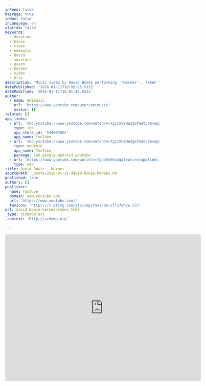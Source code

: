 ```yaml
---
inFeed: false
hasPage: true
inNav: false
inLanguage: en
starred: false
keywords:
  - duration
  - bowie
  - views
  - emimusic
  - david
  - smarturl
  - queen
  - heroes
  - video
  - http
description: "Music video by David Bowie performing ''Heroes''. Taken from the album 'Heroes' Buy the David Bowie back catalogue on iTunes here: http://smarturl.it/bowieitunes Listen to this track on Spotify: http://smarturl.it/z9d8n8 Buy the album on Amazon: http://smarturl.it/b3aa0u"
datePublished: '2016-01-11T18:02:25.515Z'
dateModified: '2016-01-11T18:01:45.912Z'
author:
  - name: emimusic
    url: 'https://www.youtube.com/user/emimusic'
    avatar: {}
related: []
app_links:
  - url: 'vnd.youtube://www.youtube.com/watch?v=Tgcc5V9Hu3g&feature=applinks'
    type: ios
    app_store_id: '544007664'
    app_name: YouTube
  - url: 'vnd.youtube://www.youtube.com/watch?v=Tgcc5V9Hu3g&feature=applinks'
    type: android
    app_name: YouTube
    package: com.google.android.youtube
  - url: 'https://www.youtube.com/watch?v=Tgcc5V9Hu3g&feature=applinks'
    type: web
title: David Bowie - Heroes
sourcePath: _posts/2016-01-11-david-bowie-heroes.md
published: true
authors: []
publisher:
  name: YouTube
  domain: www.youtube.com
  url: 'https://www.youtube.com/'
  favicon: 'https://s.ytimg.com/yts/img/favicon-vflz7uhzw.ico'
url: david-bowie-heroes/index.html
_type: VideoObject
_context: 'http://schema.org'

---
```

<iframe src="https://cdn.embedly.com/widgets/media.html?src=https%3A%2F%2Fwww.youtube.com%2Fembed%2FTgcc5V9Hu3g%3Ffeature%3Doembed&amp;url=https%3A%2F%2Fwww.youtube.com%2Fwatch%3Fv%3DTgcc5V9Hu3g&amp;image=https%3A%2F%2Fi.ytimg.com%2Fvi%2FTgcc5V9Hu3g%2Fhqdefault.jpg&amp;key=b7d04c9b404c499eba89ee7072e1c4f7&amp;type=text%2Fhtml&amp;schema=youtube" width="640" height="480" scrolling="no" frameborder="0" allowfullscreen="allowfullscreen" style=""></iframe>